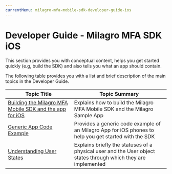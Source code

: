 ```yaml
---
currentMenu: milagro-mfa-mobile-sdk-developer-guide-ios
---
```

# Developer Guide - Milagro MFA SDK iOS

This section provides you with conceptual content, helps you get started quickly (e.g, build the SDK) and also tells you what an app should contain.

The following table provides you with a list and brief description of the main topics in the Developer Guide.

| Topic Title                                        | Topic Summary                                                                                                  |
|----------------------------------------------------|----------------------------------------------------------------------------------------------------------------|
| [Building the Milagro MFA Mobile SDK and the app for iOS](milagro-mfa-mobile-sdk-building-sdk-app.html)| Explains how to build the Milagro MFA Mobile SDK and the Milagro Sample App                                 |
| [Generic App Code Example](milagro-mfa-mobile-sdk-generic-example.html)                        | Provides a generic code example of an Milagro App for iOS phones to help you get started with the SDK      |
| [Understanding User States](milagro-mfa-mobile-sdk-user-states.html)                          | Explains briefly the statuses of a physical user and the User object states through which they are implemented |
